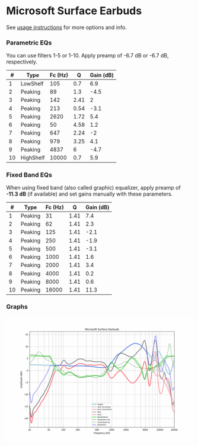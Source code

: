 # Microsoft Surface Earbuds
See [usage instructions](https://github.com/jaakkopasanen/AutoEq#usage) for more options and info.

### Parametric EQs
You can use filters 1-5 or 1-10. Apply preamp of -6.7 dB or -6.7 dB, respectively.

|   # | Type      |   Fc (Hz) |    Q |   Gain (dB) |
|-----|-----------|-----------|------|-------------|
|   1 | LowShelf  |       105 | 0.7  |         6.9 |
|   2 | Peaking   |        89 | 1.3  |        -4.5 |
|   3 | Peaking   |       142 | 2.41 |         2   |
|   4 | Peaking   |       213 | 0.54 |        -3.1 |
|   5 | Peaking   |      2620 | 1.72 |         5.4 |
|   6 | Peaking   |        50 | 4.58 |         1.2 |
|   7 | Peaking   |       647 | 2.24 |        -2   |
|   8 | Peaking   |       979 | 3.25 |         4.1 |
|   9 | Peaking   |      4837 | 6    |        -4.7 |
|  10 | HighShelf |     10000 | 0.7  |         5.9 |

### Fixed Band EQs
When using fixed band (also called graphic) equalizer, apply preamp of **-11.3 dB** (if available) and set gains manually with these parameters.

|   # | Type    |   Fc (Hz) |    Q |   Gain (dB) |
|-----|---------|-----------|------|-------------|
|   1 | Peaking |        31 | 1.41 |         7.4 |
|   2 | Peaking |        62 | 1.41 |         2.3 |
|   3 | Peaking |       125 | 1.41 |        -2.1 |
|   4 | Peaking |       250 | 1.41 |        -1.9 |
|   5 | Peaking |       500 | 1.41 |        -3.1 |
|   6 | Peaking |      1000 | 1.41 |         1.6 |
|   7 | Peaking |      2000 | 1.41 |         3.4 |
|   8 | Peaking |      4000 | 1.41 |         0.2 |
|   9 | Peaking |      8000 | 1.41 |         0.6 |
|  10 | Peaking |     16000 | 1.41 |        11.3 |

### Graphs
![](./Microsoft%20Surface%20Earbuds.png)
